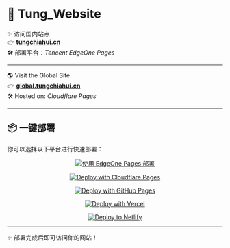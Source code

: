 # 🚀 Tung_Website

✨ 访问国内站点  
👉 [**tungchiahui.cn**](https://tungchiahui.cn)  
🛠 部署平台：*Tencent EdgeOne Pages*  

---

🌎 Visit the Global Site  
👉 [**global.tungchiahui.cn**](https://global.tungchiahui.cn)  
🛠 Hosted on: *Cloudflare Pages*


---

## 📦 一键部署

你可以选择以下平台进行快速部署：

<div align="center">

[![使用 EdgeOne Pages 部署](https://cdnstatic.tencentcs.com/edgeone/pages/deploy.svg)](https://console.cloud.tencent.com/edgeone/pages)
<br>

[![Deploy with Cloudflare Pages](https://img.shields.io/badge/Deploy%20to-Cloudflare%20Pages-338af3?style=for-the-badge&logo=cloudflare)](https://dash.cloudflare.com/)
<br>

[![Deploy with GitHub Pages](https://img.shields.io/badge/Deploy%20to-GitHub%20Pages-181717?style=for-the-badge&logo=github)](https://docs.github.com/zh/pages)
<br>

[![Deploy with Vercel](https://img.shields.io/badge/Deploy%20to-Vercel-000000?style=for-the-badge&logo=vercel)](https://vercel.com/new)
<br>

[![Deploy to Netlify](https://www.netlify.com/img/deploy/button.svg)](https://app.netlify.com/start)

</div>

---

✨ 部署完成后即可访问你的网站！
